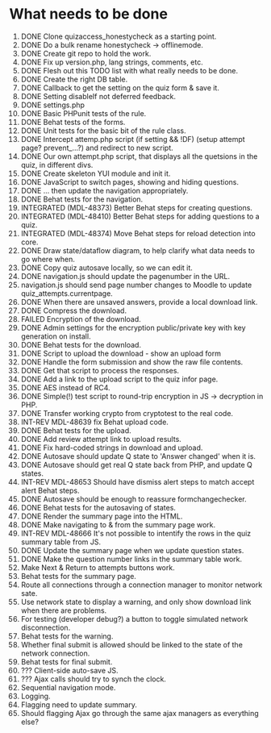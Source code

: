 # What needs to be done

 1. DONE Clone quizaccess_honestycheck as a starting point.
 2. DONE Do a bulk rename honestycheck -> offlinemode.
 3. DONE Create git repo to hold the work.
 4. DONE Fix up version.php, lang strings, comments, etc.
 5. DONE Flesh out this TODO list with what really needs to be done.
 6. DONE Create the right DB table.
 7. DONE Callback to get the setting on the quiz form & save it.
 8. DONE Setting disableIf not deferred feedback.
 9. DONE settings.php
10. DONE Basic PHPunit tests of the rule.
11. DONE Behat tests of the forms.
12. DONE Unit tests for the basic bit of the rule class.
13. DONE Intercept attemp.php script (if setting && !DF) (setup attempt page? prevent_...?) and redirect to new script.
14. DONE Our own attempt.php script, that displays all the quetsions in the quiz, in different divs.
15. DONE Create skeleton YUI module and init it.
16. DONE JavaScript to switch pages, showing and hiding questions.
17. DONE ... then update the navigation appropriately.
18. DONE Behat tests for the navigation.
19. INTEGRATED (MDL-48373) Better Behat steps for creating questions.
20. INTEGRATED (MDL-48410) Better Behat steps for adding questions to a quiz.
21. INTEGRATED (MDL-48374) Move Behat steps for reload detection into core.
22. DONE Draw state/dataflow diagram, to help clarify what data needs to go where when.
23. DONE Copy quiz autosave locally, so we can edit it.
24. DONE navigation.js should update the pagenumber in the URL.
25. navigation.js should send page number changes to Moodle to update quiz_attempts.currentpage.
26. DONE When there are unsaved answers, provide a local download link.
27. DONE Compress the download.
28. FAILED Encryption of the download.
29. DONE Admin settings for the encryption public/private key with key generation on install.
30. DONE Behat tests for the download.
31. DONE Script to upload the download - show an upload form
32. DONE Handle the form submission and show the raw file contents.
33. DONE Get that script to process the responses.
34. DONE Add a link to the upload script to the quiz infor page.
35. DONE AES instead of RC4.
36. DONE Simple(!) test script to round-trip encryption in JS -> decryption in PHP.
37. DONE Transfer working crypto from cryptotest to the real code.
38. INT-REV MDL-48639 fix Behat upload code.
39. DONE Behat tests for the upload.
40. DONE Add review attempt link to upload results.
41. DONE Fix hard-coded strings in download and upload.
42. DONE Autosave should update Q state to 'Answer changed' when it is.
43. DONE Autosave should get real Q state back from PHP, and update Q states.
44. INT-REV MDL-48653 Should have dismiss alert steps to match accept alert Behat steps.
45. DONE Autosave should be enough to reassure formchangechecker.
46. DONE Behat tests for the autosaving of states.
47. DONE Render the summary page into the HTML.
48. DONE Make navigating to & from the summary page work.
49. INT-REV MDL-48666 It's not possible to intentify the rows in the quiz summary table from JS.
50. DONE Update the summary page when we update question states.
51. DONE Make the question number links in the summary table work.
52. Make Next & Return to attempts buttons work.
53. Behat tests for the summary page.
54. Route all connections through a connection manager to monitor network sate.
55. Use network state to display a warning, and only show download link when there are problems.
56. For testing (developer debug?) a button to toggle simulated network disconnection.
57. Behat tests for the warning.
58. Whether final submit is allowed should be linked to the state of the network connection.
59. Behat tests for final submit.
50. ??? Client-side auto-save JS.
61. ??? Ajax calls should try to synch the clock.
62. Sequential navigation mode.
63. Logging.
64. Flagging need to update summary.
65. Should flagging Ajax go through the same ajax managers as everything else?
